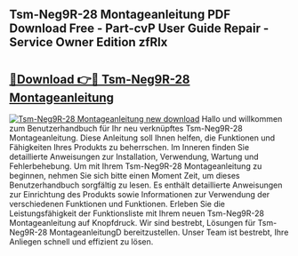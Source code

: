 ## Tsm-Neg9R-28 Montageanleitung PDF Download Free - Part-cvP User Guide Repair - Service Owner Edition zfRlx

# <h2><a href="http://df74mug.blite.top/?on=Tsm-Neg9R-28+Montageanleitung">🔗Download 👉🔴 Tsm-Neg9R-28 Montageanleitung</a></h2>

[![Tsm-Neg9R-28 Montageanleitung new download](https://i.imgur.com/lujVjoI.png)](http://df74mug.blite.top/?on=Tsm-Neg9R-28+Montageanleitung)
Hallo und willkommen zum Benutzerhandbuch für Ihr neu verknüpftes Tsm-Neg9R-28 Montageanleitung. Diese Anleitung soll Ihnen helfen, die Funktionen und Fähigkeiten Ihres Produkts zu beherrschen. Im Inneren finden Sie detaillierte Anweisungen zur Installation, Verwendung, Wartung und Fehlerbehebung. Um mit Ihrem Tsm-Neg9R-28 Montageanleitung zu beginnen, nehmen Sie sich bitte einen Moment Zeit, um dieses Benutzerhandbuch sorgfältig zu lesen. Es enthält detaillierte Anweisungen zur Einrichtung des Produkts sowie Informationen zur Verwendung der verschiedenen Funktionen und Funktionen. Erleben Sie die Leistungsfähigkeit der Funktionsliste mit Ihrem neuen Tsm-Neg9R-28 Montageanleitung auf Knopfdruck. Wir sind bestrebt, Lösungen für Tsm-Neg9R-28 MontageanleitungD bereitzustellen. Unser Team ist bestrebt, Ihre Anliegen schnell und effizient zu lösen.
